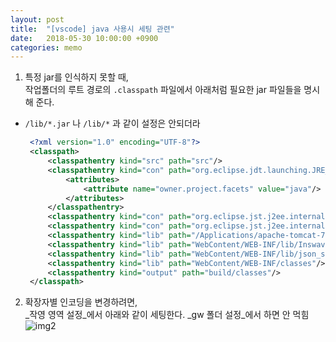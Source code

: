 ```yaml
---
layout: post
title:  "[vscode] java 사용시 세팅 관련"
date:   2018-05-30 10:00:00 +0900
categories: memo
---
```

1. 특정 jar를 인식하지 못할 때,  
작업폴더의 루트 경로의 `.classpath` 파일에서 아래처럼 필요한 jar 파일들을 명시해 준다.
- `/lib/*.jar` 나 `/lib/*` 과 같이 설정은 안되더라


   ```xml
	<?xml version="1.0" encoding="UTF-8"?>
	<classpath>
		<classpathentry kind="src" path="src"/>
		<classpathentry kind="con" path="org.eclipse.jdt.launching.JRE_CONTAINER/org.eclipse.jdt.internal.debug.ui.launcher.StandardVMType/JavaSE-1.6">
			<attributes>
				<attribute name="owner.project.facets" value="java"/>
			</attributes>
		</classpathentry>
		<classpathentry kind="con" path="org.eclipse.jst.j2ee.internal.web.container"/>
		<classpathentry kind="con" path="org.eclipse.jst.j2ee.internal.module.container"/>
		<classpathentry kind="lib" path="/Applications/apache-tomcat-7.0.29/lib/servlet-api.jar"/>
		<classpathentry kind="lib" path="WebContent/WEB-INF/lib/InswaveFramework.jar"/>
		<classpathentry kind="lib" path="WebContent/WEB-INF/lib/json_simple-1.1.jar"/>
		<classpathentry kind="lib" path="WebContent/WEB-INF/classes"/>
		<classpathentry kind="output" path="build/classes"/>
	</classpath>
	```


2. 확장자별 인코딩을 변경하려면,  
_작영 영역 설정_에서 아래와 같이 세팅한다. _gw 폴더 설정_에서 하면 안 먹힘
![img2](/images/vscode-encoding.png)